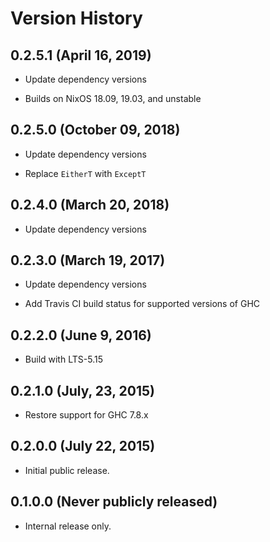 # Version History

## 0.2.5.1 (April 16, 2019)

  - Update dependency versions

  - Builds on NixOS 18.09, 19.03, and unstable

## 0.2.5.0 (October 09, 2018)

  - Update dependency versions

  - Replace `EitherT` with `ExceptT`

## 0.2.4.0 (March 20, 2018)

  - Update dependency versions

## 0.2.3.0 (March 19, 2017)

  - Update dependency versions

  - Add Travis CI build status for supported versions of GHC

## 0.2.2.0 (June 9, 2016)

  - Build with LTS-5.15

## 0.2.1.0 (July, 23, 2015)

  - Restore support for GHC 7.8.x

## 0.2.0.0 (July 22, 2015)

  - Initial public release.

## 0.1.0.0 (Never publicly released)

  - Internal release only.
